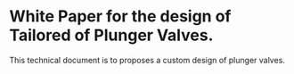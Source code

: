 # White Paper for the design of Tailored of Plunger Valves.
This technical document is to proposes a custom design of plunger valves.
